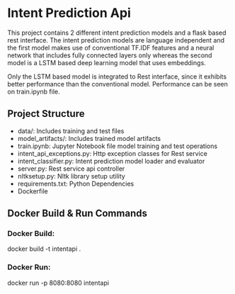 # Intent Prediction Api
This project contains 2 different intent prediction models and a flask based rest interface. The intent prediction models are language independent and the first model makes use of conventional TF.IDF features and a neural network that includes fully connected layers only whereas the second model is a LSTM based deep learning model that uses embeddings.

Only the LSTM based model is integrated to Rest interface, since it exhibits better performance than the conventional model. Performance can be seen on train.ipynb file.

## Project Structure
- data/: Includes training and test files
- model_artifacts/: Includes trained model artifacts
- train.ipynb: Jupyter Notebook file model training and test operations
- intent_api_exceptions.py: Http exception classes for Rest service
- intent_classifier.py: Intent prediction model loader and evaluator
- server.py: Rest service api controller
- nltksetup.py: Nltk library setup utility
- requirements.txt: Python Dependencies
- Dockerfile


## Docker Build & Run Commands

### Docker Build:
docker build -t intentapi .

### Docker Run:
docker run -p 8080:8080 intentapi
